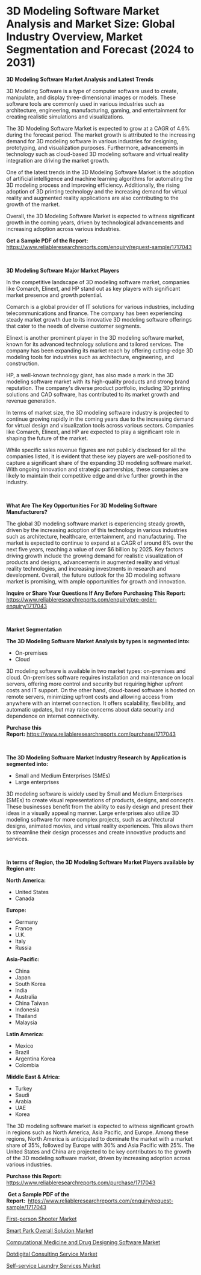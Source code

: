 <p><h1>3D Modeling Software Market Analysis and Market Size: Global Industry Overview, Market Segmentation and Forecast (2024 to 2031)</h1></p><p><strong>3D Modeling Software Market Analysis and Latest Trends</strong></p>
<p><p>3D Modeling Software is a type of computer software used to create, manipulate, and display three-dimensional images or models. These software tools are commonly used in various industries such as architecture, engineering, manufacturing, gaming, and entertainment for creating realistic simulations and visualizations.</p><p>The 3D Modeling Software Market is expected to grow at a CAGR of 4.6% during the forecast period. The market growth is attributed to the increasing demand for 3D modeling software in various industries for designing, prototyping, and visualization purposes. Furthermore, advancements in technology such as cloud-based 3D modeling software and virtual reality integration are driving the market growth.</p><p>One of the latest trends in the 3D Modeling Software Market is the adoption of artificial intelligence and machine learning algorithms for automating the 3D modeling process and improving efficiency. Additionally, the rising adoption of 3D printing technology and the increasing demand for virtual reality and augmented reality applications are also contributing to the growth of the market.</p><p>Overall, the 3D Modeling Software Market is expected to witness significant growth in the coming years, driven by technological advancements and increasing adoption across various industries.</p></p>
<p><strong>Get a Sample PDF of the Report:&nbsp;</strong> <a href="https://www.reliableresearchreports.com/enquiry/request-sample/1717043">https://www.reliableresearchreports.com/enquiry/request-sample/1717043</a></p>
<p>&nbsp;</p>
<p><strong>3D Modeling Software Major Market Players</strong></p>
<p><p>In the competitive landscape of 3D modeling software market, companies like Comarch, Elinext, and HP stand out as key players with significant market presence and growth potential.</p><p>Comarch is a global provider of IT solutions for various industries, including telecommunications and finance. The company has been experiencing steady market growth due to its innovative 3D modeling software offerings that cater to the needs of diverse customer segments.</p><p>Elinext is another prominent player in the 3D modeling software market, known for its advanced technology solutions and tailored services. The company has been expanding its market reach by offering cutting-edge 3D modeling tools for industries such as architecture, engineering, and construction.</p><p>HP, a well-known technology giant, has also made a mark in the 3D modeling software market with its high-quality products and strong brand reputation. The company's diverse product portfolio, including 3D printing solutions and CAD software, has contributed to its market growth and revenue generation.</p><p>In terms of market size, the 3D modeling software industry is projected to continue growing rapidly in the coming years due to the increasing demand for virtual design and visualization tools across various sectors. Companies like Comarch, Elinext, and HP are expected to play a significant role in shaping the future of the market.</p><p>While specific sales revenue figures are not publicly disclosed for all the companies listed, it is evident that these key players are well-positioned to capture a significant share of the expanding 3D modeling software market. With ongoing innovation and strategic partnerships, these companies are likely to maintain their competitive edge and drive further growth in the industry.</p></p>
<p>&nbsp;</p>
<p><strong>What Are The Key Opportunities For 3D Modeling Software Manufacturers?</strong></p>
<p><p>The global 3D modeling software market is experiencing steady growth, driven by the increasing adoption of this technology in various industries such as architecture, healthcare, entertainment, and manufacturing. The market is expected to continue to expand at a CAGR of around 8% over the next five years, reaching a value of over $6 billion by 2025. Key factors driving growth include the growing demand for realistic visualization of products and designs, advancements in augmented reality and virtual reality technologies, and increasing investments in research and development. Overall, the future outlook for the 3D modeling software market is promising, with ample opportunities for growth and innovation.</p></p>
<p><strong>Inquire or Share Your Questions If Any Before Purchasing This Report:</strong> <a href="https://www.reliableresearchreports.com/enquiry/pre-order-enquiry/1717043">https://www.reliableresearchreports.com/enquiry/pre-order-enquiry/1717043</a></p>
<p>&nbsp;</p>
<p><strong>Market Segmentation</strong></p>
<p><strong>The 3D Modeling Software Market Analysis by types is segmented into:</strong></p>
<p><ul><li>On-premises</li><li>Cloud</li></ul></p>
<p><p>3D modeling software is available in two market types: on-premises and cloud. On-premises software requires installation and maintenance on local servers, offering more control and security but requiring higher upfront costs and IT support. On the other hand, cloud-based software is hosted on remote servers, minimizing upfront costs and allowing access from anywhere with an internet connection. It offers scalability, flexibility, and automatic updates, but may raise concerns about data security and dependence on internet connectivity.</p></p>
<p><strong>Purchase this Report:&nbsp;</strong><a href="https://www.reliableresearchreports.com/purchase/1717043">https://www.reliableresearchreports.com/purchase/1717043</a></p>
<p>&nbsp;</p>
<p><strong>The 3D Modeling Software Market Industry Research by Application is segmented into:</strong></p>
<p><ul><li>Small and Medium Enterprises (SMEs)</li><li>Large enterprises</li></ul></p>
<p><p>3D modeling software is widely used by Small and Medium Enterprises (SMEs) to create visual representations of products, designs, and concepts. These businesses benefit from the ability to easily design and present their ideas in a visually appealing manner. Large enterprises also utilize 3D modeling software for more complex projects, such as architectural designs, animated movies, and virtual reality experiences. This allows them to streamline their design processes and create innovative products and services.</p></p>
<p>&nbsp;</p>
<p><strong>In terms of Region, the 3D Modeling Software Market Players available by Region are:</strong></p>
<p>
    <p> <strong> North America: </strong>
        <ul>
            <li>United States</li>
            <li>Canada</li>
        </ul>
        </p> 
    <p> <strong> Europe: </strong>
        <ul>
            <li>Germany</li>
            <li>France</li>
            <li>U.K.</li>
            <li>Italy</li>
            <li>Russia</li>
        </ul>
        </p> 
    <p> <strong> Asia-Pacific: </strong>
        <ul>
            <li>China</li>
            <li>Japan</li>
            <li>South Korea</li>
            <li>India</li>
            <li>Australia</li>
            <li>China Taiwan</li>
            <li>Indonesia</li>
            <li>Thailand</li>
            <li>Malaysia</li>
        </ul>
        </p> 
    <p> <strong> Latin America: </strong>
        <ul>
            <li>Mexico</li>
            <li>Brazil</li>
            <li>Argentina Korea</li>
            <li>Colombia</li>
        </ul>
        </p> 
    <p> <strong> Middle East & Africa: </strong>
        <ul>
            <li>Turkey</li>
            <li>Saudi</li>
            <li>Arabia</li>
            <li>UAE</li>
            <li>Korea</li>
        </ul>
    </p>
    </p>
<p><p>The 3D modeling software market is expected to witness significant growth in regions such as North America, Asia Pacific, and Europe. Among these regions, North America is anticipated to dominate the market with a market share of 35%, followed by Europe with 30% and Asia Pacific with 25%. The United States and China are projected to be key contributors to the growth of the 3D modeling software market, driven by increasing adoption across various industries.</p></p>
<p><strong>Purchase this Report: </strong><a href="https://www.reliableresearchreports.com/purchase/1717043">https://www.reliableresearchreports.com/purchase/1717043</a></p>
<p>&nbsp;<strong>Get a Sample PDF of the Report:&nbsp;&nbsp;</strong><a href="https://www.reliableresearchreports.com/enquiry/request-sample/1717043">https://www.reliableresearchreports.com/enquiry/request-sample/1717043</a></p>
<p><strong></strong></p>
<p><p><a href="https://medium.com/@rexjacobi344/first-person-shooter-nbsp-market-focuses-on-market-share-size-and-projected-forecast-till-2031-468852588db2">First-person Shooter Market</a></p><p><a href="https://medium.com/@rexjacobi344/smart-park-overall-solution-market-competitive-analysis-market-trends-and-forecast-to-2031-3cc9b5994d04">Smart Park Overall Solution Market</a></p><p><a href="https://medium.com/@rexjacobi344/computational-medicine-and-drug-designing-software-market-outlook-industry-overview-and-forecast-4ad3bb35c2f7">Computational Medicine and Drug Designing Software Market</a></p><p><a href="https://medium.com/@rexjacobi344/dotdigital-consulting-service-market-insight-market-trends-growth-forecasted-from-2024-to-2031-6f5188b8f47f">Dotdigital Consulting Service Market</a></p><p><a href="https://medium.com/@rexjacobi344/self-service-laundry-services-market-furnishes-information-on-market-share-market-trends-and-de84e09c70ca">Self-service Laundry Services Market</a></p></p>